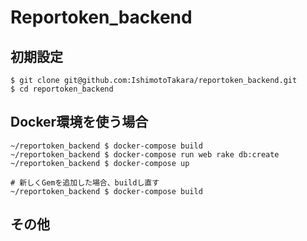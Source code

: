 # Reportoken_backend
## 初期設定
```
$ git clone git@github.com:IshimotoTakara/reportoken_backend.git
$ cd reportoken_backend
```

## Docker環境を使う場合
```
~/reportoken_backend $ docker-compose build
~/reportoken_backend $ docker-compose run web rake db:create
~/reportoken_backend $ docker-compose up

# 新しくGemを追加した場合、buildし直す
~/reportoken_backend $ docker-compose build
```

## その他